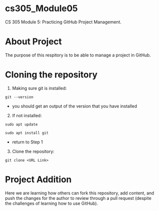 # cs305_Module05
CS 305 Module 5: Practicing GitHub Project Management.

# About Project
The purpose of this respitory is to be able to manage a project in GitHub.

# Cloning the repository
1. Making sure git is installed: 
 ```
 git --version
 ```
  - you should get an output of the version that you have installed
2. If not installed:
```
sudo apt update
```
```
sudo apt install git
```
  - return to Step 1
3. Clone the repository: 
```
git clone <URL Link>
```
# Project Addition
Here we are learning how others can fork this repository, add content, and push the changes for the author to review through a pull request (despite the challenges of learning how to use GitHub).
